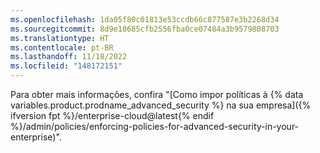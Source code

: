 ```yaml
---
ms.openlocfilehash: 1da05f80c01813e53ccdb66c877587e3b2268d34
ms.sourcegitcommit: 8d9e10685cfb2556fba0ce07484a3b9579808703
ms.translationtype: HT
ms.contentlocale: pt-BR
ms.lasthandoff: 11/18/2022
ms.locfileid: "148172151"
---
```

Para obter mais informações, confira "[Como impor políticas à {% data variables.product.prodname_advanced_security %} na sua empresa]({% ifversion fpt %}/enterprise-cloud@latest{% endif %}/admin/policies/enforcing-policies-for-advanced-security-in-your-enterprise)".